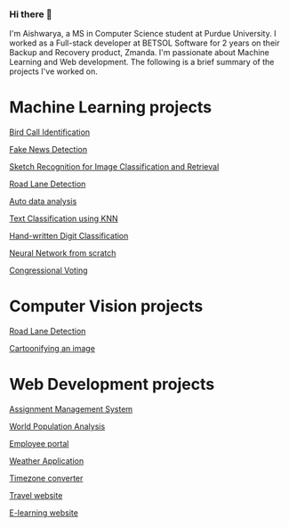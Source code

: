 ### Hi there 👋

I'm Aishwarya, a MS in Computer Science student at Purdue University. I worked as a Full-stack developer at BETSOL Software for 2 years on their Backup and Recovery product, Zmanda. I'm passionate about Machine Learning and Web development. The following is a brief summary of the projects I've worked on.

# Machine Learning projects

[Bird Call Identification](https://github.com/aishwaryaanaidu/birdcall-identification)

[Fake News Detection](https://github.com/aishwaryaanaidu/fake-news-detection)

[Sketch Recognition for Image Classification and Retrieval](https://github.com/aishwaryaanaidu/sketch-recognition)

[Road Lane Detection](https://github.com/aishwaryaanaidu/lane-detection/tree/main/Deep%20Learning%20approach)

[Auto data analysis](https://github.com/aishwaryaanaidu/auto-mpg)

[Text Classification using KNN](https://github.com/aishwaryaanaidu/knn-text-classification)

[Hand-written Digit Classification](https://github.com/aishwaryaanaidu/hand-written-digit-classification)

[Neural Network from scratch](https://github.com/aishwaryaanaidu/neural-network-from-scratch)

[Congressional Voting](https://github.com/aishwaryaanaidu/congressional-voting-party-affiliation)

# Computer Vision projects

[Road Lane Detection](https://github.com/aishwaryaanaidu/lane-detection/tree/main/Computer-vision-approach)

[Cartoonifying an image](https://github.com/aishwaryaanaidu/cartoonify)

# Web Development projects

[Assignment Management System](https://github.com/aishwaryaanaidu/assignment-management-system)

[World Population Analysis](https://github.com/aishwaryaanaidu/population)

[Employee portal](https://github.com/aishwaryaanaidu/employee-portal)

[Weather Application](https://github.com/aishwaryaanaidu/weather-app)

[Timezone converter](https://github.com/aishwaryaanaidu/timezone-converter)

[Travel website](https://github.com/aishwaryaanaidu/travel-website)

[E-learning website](https://github.com/aishwaryaanaidu/e-learning-website)


<!--
**aishwaryaanaidu/aishwaryaanaidu** is a ✨ _special_ ✨ repository because its `README.md` (this file) appears on your GitHub profile.

Here are some ideas to get you started:

- 🔭 I’m currently working on ...
- 🌱 I’m currently learning ...
- 👯 I’m looking to collaborate on ...
- 🤔 I’m looking for help with ...
- 💬 Ask me about ...
- 📫 How to reach me: ...
- 😄 Pronouns: ...
- ⚡ Fun fact: ...
-->
